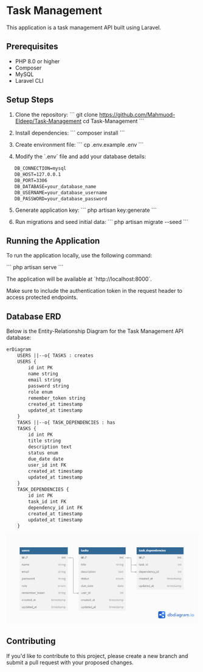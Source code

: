 # Task Management

This application is a task management API built using Laravel.

## Prerequisites

- PHP 8.0 or higher
- Composer
- MySQL
- Laravel CLI

## Setup Steps

1. Clone the repository:
   \`\`\`
   git clone https://github.com/Mahmuod-Eldeep/Task-Management
   cd Task-Management
   \`\`\`

2. Install dependencies:
   \`\`\`
   composer install
   \`\`\`

3. Create environment file:
   \`\`\`
   cp .env.example .env
   \`\`\`

4. Modify the \`.env\` file and add your database details:
```text
   DB_CONNECTION=mysql
   DB_HOST=127.0.0.1
   DB_PORT=3306
   DB_DATABASE=your_database_name
   DB_USERNAME=your_database_username
   DB_PASSWORD=your_database_password
  ```

5. Generate application key:
   \`\`\`
   php artisan key:generate
   \`\`\`

6. Run migrations and seed initial data:
   \`\`\`
   php artisan migrate --seed
   \`\`\`

## Running the Application

To run the application locally, use the following command:

\`\`\`
php artisan serve
\`\`\`

The application will be available at \`http://localhost:8000\`.

Make sure to include the authentication token in the request header to access protected endpoints.

## Database ERD

Below is the Entity-Relationship Diagram for the Task Management API database:

```text
erDiagram
    USERS ||--o{ TASKS : creates
    USERS {
        id int PK
        name string
        email string
        password string
        role enum
        remember_token string
        created_at timestamp
        updated_at timestamp
    }
    TASKS ||--o{ TASK_DEPENDENCIES : has
    TASKS {
        id int PK
        title string
        description text
        status enum
        due_date date
        user_id int FK
        created_at timestamp
        updated_at timestamp
    }
    TASK_DEPENDENCIES {
        id int PK
        task_id int FK
        dependency_id int FK
        created_at timestamp
        updated_at timestamp
    }
```
![Image Description](images/Untitled.png)

## Contributing

If you'd like to contribute to this project, please create a new branch and submit a pull request with your proposed changes.


